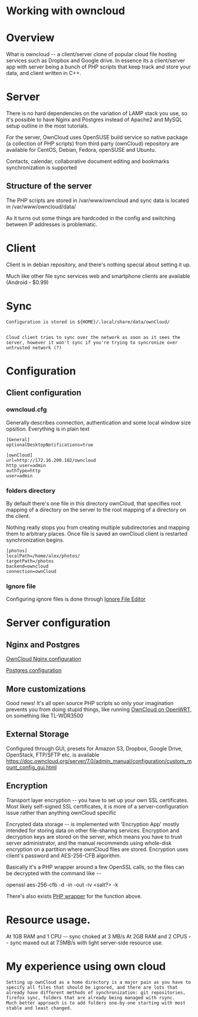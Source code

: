 Working with owncloud
============

# Overview

What is owncloud -- a client/server clone of popular cloud file hosting services such as Dropbox and Google drive. In essence its a client/server app with server being a bunch of PHP scripts that keep track and store your data, and client written in C++.


# Server


There is no hard dependencies on the variation of LAMP stack you use, so it's possible to have Nginx and Postgres  instead of Apache2 and MySQL setup outline in the most tutorials.

For the server, OwnCloud uses OpenSUSE build service so native package (a collection of PHP scripts) from third party (ownCloud) repository are available for CentOS, Debian, Fedora, openSUSE and Ubuntu.

Contacts, calendar,  collaborative document editing and bookmarks synchronization is supported

## Structure of the server

The PHP scripts are stored in /var/www/owncloud and sync data is located in /var/www/owncloud/data/<username>


As it turns out some things are hardcoded in the config and switching between IP addresses is problematic.

# Client

Client is in debian repository, and there's nothing special about setting it up.

Much like other file sync services web and smartphone clients are available (Android - $0.99)



# Sync


    Configuration is stored in ${HOME}/.local/share/data/ownCloud/


    Cloud client tries to sync over the network as soon as it sees the server, however it won't sync if you're trying to syncronize over untrusted network (?)


# Configuration


## Client configuration

### owncloud.cfg
Generally describes connection, authentication and some local window size opsition.
Everything is in plain text


    [General]
    optionalDesktopNotifications=true

    [ownCloud]
    url=http://172.16.200.102/owncloud
    http_user=admin
    authType=http
    user=admin

### folders directory

By default there's one file in this directory ownCloud, that specifies root mapping of a directory on the server to the root mapping of a directory on the client.

Nothing really stops you from creating multiple subdirectories and mapping them to arbitrary places. Once file is saved an ownCloud client is restarted synchronization begins.

    [photos]
    localPath=/home/alex/photos/
    targetPath=/photos
    backend=owncloud
    connection=ownCloud

### Ignore file

Configuring ignore files is done through [Ignore File Editor](https://doc.owncloud.org/desktop/1.4/visualtour.html#ignoredfileseditor-label)


# Server configuration


## Nginx and Postgres

[OwnCloud Nginx configuration](https://doc.owncloud.org/server/7.0/admin_manual/installation/nginx_configuration.html)

[Postgres configuration](https://doc.owncloud.org/server/7.0/admin_manual/configuration/database_configuration.html#postgresql-database)


## More customizations

Good news! It's all open source PHP scripts so only your imagination prevents you from doing stupid things, like running [OwnCloud on OpenWRT](http://wiki.openwrt.org/doc/howto/owncloud), on something like TL-WDR3500

## External Storage

Configured through GUI, presets for Amazon S3, Dropbox, Google Drive, OpenStack, FTP/SFTP etc. is available
https://doc.owncloud.org/server/7.0/admin_manual/configuration/custom_mount_config_gui.html

## Encryption
 Transport layer encryption -- you have to set up your own SSL certificates. Most likely self-signed SSL certificates, it is more of a server-configuration issue rather than anything ownCloud specific

Encrypted data storage -- is implemented with 'Encryption App' mostly intended for storing data on other file-sharing services. Encryption and decryption keys are stored on the server, which means you have to trust server administrator, and the manual recommends using whole-disk encryption on a partition where ownCloud files are stored. Encryption uses client's password and AES-256-CFB algorithm.

Basically it's a PHP wrapper around a few OpenSSL calls, so the files can be decrypted with the command like --

openssl aes-256-cfb -d -in <encrypted file> -out <decrypted file> -iv <salt?> -k <recovery key>

There's also exists [PHP wrapper](http://blog.schiessle.org/2013/05/28/introduction-to-the-new-owncloud-encryption-app/comment-page-1/#comment-61180) for the function above.

# Resource usage.

At 1GB RAM and 1 CPU -- sync choked at 3 MB/s
At 2GB RAM and 2 CPUS -- sync maxed out at 7.5MB/s with light server-side resource use.

# My experience using own cloud

    Setting up ownCloud as a home directory is a major pain as you have to specify all files that should be ignored, and there are lots that already have different methods of synchronization: git repositories, firefox sync, folders that are already being managed with rsync.
    Much better approach is to add folders one-by-one starting with most stable and least changed.
